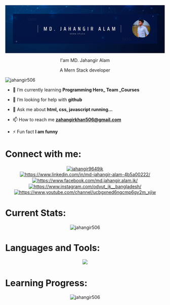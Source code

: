 <img align="center" width="900" src="https://raw.githubusercontent.com/Jahangir506/Jahangir506/main/assets/cover/cover/cover.png"/>

<p align="center">I'am MD. Jahangir Alam</p>
<p align="center">A Mern Stack developer </p>

<p align="left"> <img src="https://komarev.com/ghpvc/?username=jahangir506&label=Profile%20views&color=0e75b6&style=flat" alt="jahangir506" /> </p>


- 🌱 I’m currently learning **Programming Hero\_ Team \_Courses**

- 🤝 I’m looking for help with **github**

- 💬 Ask me about **html, css, javascript running...**

- 📫 How to reach me **zahangirkhan506@gmail.com**

- ⚡ Fun fact **I am funny**

# Connect with me:

<p align="center">
<a href="https://twitter.com/jahangir9649jk" target="blank"><img align="center" src="https://raw.githubusercontent.com/rahuldkjain/github-profile-readme-generator/master/src/images/icons/Social/twitter.svg" alt="jahangir9649jk" height="30" width="40" /></a>
<a href="https://linkedin.com/in/https://www.linkedin.com/in/md-jahangir-alam-4b5a00222/" target="blank"><img align="center" src="https://raw.githubusercontent.com/rahuldkjain/github-profile-readme-generator/master/src/images/icons/Social/linked-in-alt.svg" alt="https://www.linkedin.com/in/md-jahangir-alam-4b5a00222/" height="30" width="40" /></a>
<a href="https://fb.com/https://www.facebook.com/md.jahangir.alam.jk/" target="blank"><img align="center" src="https://raw.githubusercontent.com/rahuldkjain/github-profile-readme-generator/master/src/images/icons/Social/facebook.svg" alt="https://www.facebook.com/md.jahangir.alam.jk/" height="30" width="40" /></a>
<a href="https://instagram.com/https://www.instagram.com/odvut_jk__bangladesh/" target="blank"><img align="center" src="https://raw.githubusercontent.com/rahuldkjain/github-profile-readme-generator/master/src/images/icons/Social/instagram.svg" alt="https://www.instagram.com/odvut_jk__bangladesh/" height="30" width="40" /></a>
<a href="https://www.youtube.com/c/https://www.youtube.com/channel/ucbgxned6ngcmp6gy2m_xjiw" target="blank"><img align="center" src="https://raw.githubusercontent.com/rahuldkjain/github-profile-readme-generator/master/src/images/icons/Social/youtube.svg" alt="https://www.youtube.com/channel/ucbgxned6ngcmp6gy2m_xjiw" height="30" width="40" /></a>
</p>

# Current Stats:

<p align="center"><img align="center" src="https://github-readme-streak-stats.herokuapp.com/?user=jahangir506&" alt="jahangir506" />
</p>

# Languages and Tools:

<p align="center">
  <a href="https://skillicons.dev">
    <img src="https://skillicons.dev/icons?i=html,css,tailwind,js,git,kubernetes,docker,c,vim" />
  </a>
</p>

# Learning Progress:

<p align="center">
<img width="400"  src="https://github-readme-stats.vercel.app/api/top-langs?username=jahangir506&show_icons=true&locale=en&layout=compact" alt="jahangir506" />
</p>
